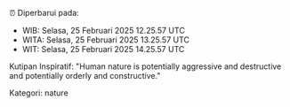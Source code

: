 ⏰ Diperbarui pada:
- WIB: Selasa, 25 Februari 2025 12.25.57 UTC
- WITA: Selasa, 25 Februari 2025 13.25.57 UTC
- WIT: Selasa, 25 Februari 2025 14.25.57 UTC

Kutipan Inspiratif:
"Human nature is potentially aggressive and destructive and potentially orderly and constructive."


Kategori: nature

